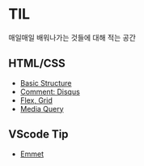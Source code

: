 # TIL
매일매일 배워나가는 것들에 대해 적는 공간

## HTML/CSS
- [Basic Structure](https://github.com/DAUN3046/TIL/blob/main/list/Basic%20Structure.md)
- [Comment: Disqus](https://github.com/DAUN3046/TIL/blob/main/list/Comment:%20Disqus.md)
- [Flex, Grid]()
- [Media Query]()


## VScode Tip
- [Emmet](https://github.com/DAUN3046/TIL/blob/main/list/Emmet.md)
